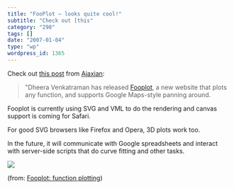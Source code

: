 ```yaml
---
title: "FooPlot – looks quite cool!"
subtitle: "Check out [this"
category: "298"
tags: []
date: "2007-01-04"
type: "wp"
wordpress_id: 1365
---
```

Check out [this 
 post](http://ajaxian.com/archives/fooplot-function-plotting) from [Ajaxian](http://ajaxian.com):

> "Dheera Venkatraman has released [Fooplot](http://fooplot.com/), 
 a new website that plots any function, and supports Google Maps-style 
 panning around. 

 Fooplot is currently using SVG and VML to do the rendering and canvas 
 support is coming for Safari. 

 For good SVG browsers like Firefox and Opera, 3D plots work too. 

 In the future, it will communicate with Google spreadsheets and 
 interact with server-side scripts that do curve fitting and other 
 tasks. 

 [![](https://i0.wp.com/ajaxian.com/wp-content/images/fooplot.png?resize=584%2C298)
 ](http://fooplot.com/) 

 (from: [Fooplot: 
 function plotting](http://ajaxian.com/archives/fooplot-function-plotting))